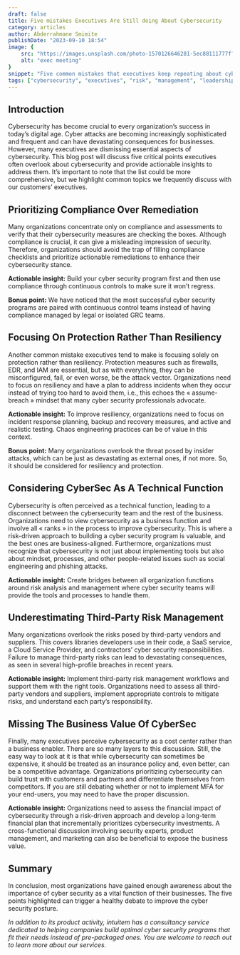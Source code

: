 ```yaml
---
draft: false
title: Five mistakes Executives Are Still doing About Cybersecurity
category: articles
author: Abderrahmane Smimite
publishDate: "2023-09-10 18:54"
image: {
    src: "https://images.unsplash.com/photo-1570126646281-5ec88111777f?ixlib=rb-4.0.3&ixid=M3wxMjA3fDB8MHxwaG90by1wYWdlfHx8fGVufDB8fHx8fA%3D%3D&auto=format&fit=crop&w=430&q=80",
    alt: "exec meeting"
}
snippet: "Five common mistakes that executives keep repeating about cyber security and some actionable insights on how to deal with them"
tags: ["cybersecurity", "executives", "risk", "management", "leadership","compliance","resiliency"]
---
```


## Introduction

Cybersecurity has become crucial to every organization’s success in today’s digital age. Cyber attacks are becoming increasingly sophisticated and frequent and can have devastating consequences for businesses. However, many executives are dismissing essential aspects of cybersecurity. This blog post will discuss five critical points executives often overlook about cybersecurity and provide actionable insights to address them. It’s important to note that the list could be more comprehensive, but we highlight common topics we frequently discuss with our customers’ executives.

## Prioritizing Compliance Over Remediation

Many organizations concentrate only on compliance and assessments to verify that their cybersecurity measures are checking the boxes. Although compliance is crucial, it can give a misleading impression of security. Therefore, organizations should avoid the trap of filling compliance checklists and prioritize actionable remediations to enhance their cybersecurity stance.

**Actionable insight:** Build your cyber security program first and then use compliance through continuous controls to make sure it won’t regress.

**Bonus point:** We have noticed that the most successful cyber security programs are paired with continuous control teams instead of having compliance managed by legal or isolated GRC teams.

## Focusing On Protection Rather Than Resiliency

Another common mistake executives tend to make is focusing solely on protection rather than resiliency. Protection measures such as firewalls, EDR, and IAM are essential, but as with everything, they can be misconfigured, fail, or even worse, be the attack vector. Organizations need to focus on resiliency and have a plan to address incidents when they occur instead of trying too hard to avoid them, i.e., this echoes the « assume-breach » mindset that many cyber security professionals advocate.

**Actionable insight:** To improve resiliency, organizations need to focus on incident response planning, backup and recovery measures, and active and realistic testing. Chaos engineering practices can be of value in this context.

**Bonus point:** Many organizations overlook the threat posed by insider attacks, which can be just as devastating as external ones, if not more. So, it should be considered for resiliency and protection.

## Considering CyberSec As A Technical Function

Cybersecurity is often perceived as a technical function, leading to a disconnect between the cybersecurity team and the rest of the business. Organizations need to view cybersecurity as a business function and involve all « ranks » in the process to improve cybersecurity. This is where a risk-driven approach to building a cyber security program is valuable, and the best ones are business-aligned.
Furthermore, organizations must recognize that cybersecurity is not just about implementing tools but also about mindset, processes, and other people-related issues such as social engineering and phishing attacks.

**Actionable insight:** Create bridges between all organization functions around risk analysis and management where cyber security teams will provide the tools and processes to handle them.

## Underestimating Third-Party Risk Management

Many organizations overlook the risks posed by third-party vendors and suppliers. This covers libraries developers use in their code, a SaaS service, a Cloud Service Provider, and contractors’ cyber security responsibilities. Failure to manage third-party risks can lead to devastating consequences, as seen in several high-profile breaches in recent years.

**Actionable insight:** Implement third-party risk management workflows and support them with the right tools. Organizations need to assess all third-party vendors and suppliers, implement appropriate controls to mitigate risks, and understand each party’s responsibility.

## Missing The Business Value Of CyberSec

Finally, many executives perceive cybersecurity as a cost center rather than a business enabler. There are so many layers to this discussion. Still, the easy way to look at it is that while cybersecurity can sometimes be expensive, it should be treated as an insurance policy and, even better, can be a competitive advantage. Organizations prioritizing cybersecurity can build trust with customers and partners and differentiate themselves from competitors. If you are still debating whether or not to implement MFA for your end-users, you may need to have the proper discussion.

**Actionable insight:** Organizations need to assess the financial impact of cybersecurity through a risk-driven approach and develop a long-term financial plan that incrementally prioritizes cybersecurity investments. A cross-functional discussion involving security experts, product management, and marketing can also be beneficial to expose the business value.

## Summary

In conclusion, most organizations have gained enough awareness about the importance of cyber security as a vital function of their businesses. The five points highlighted can trigger a healthy debate to improve the cyber security posture.

*In addition to its product activity, intuitem has a consultancy service dedicated to helping companies build optimal cyber security programs that fit their needs instead of pre-packaged ones. You are welcome to reach out to learn more about our services.*